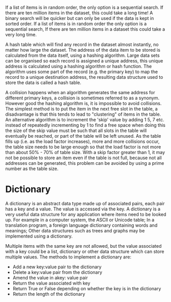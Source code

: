 If a list of items is in random order, the only option is a sequential search. If there are ten million items in the dataset, this could take a long time! A binary search will be quicker but can only be used if the data is kept in sorted order. If a list of items is in random order the only option is a sequential search, If there are ten million items in a dataset this could take a very long time.

A hash table which will find any record in the dataset almost instantly, no matter how large the dataset. The address of the data item to be stored is calculated from the data itself, using a hashing algorithm. Large data sets can be organised so each record is assigned a unique address, this unique address is calculated using a hashing algorithm or hash function. The algorithm uses some part of the record (e.g. the primary key) to map the record to a unique destination address, the resulting data structure used to store the data is called a hash table.

A collision happens when an algorithm generates the same address for different primary keys, a collision is sometimes referred to as a synonym. However good the hashing algorithm is, it is impossible to avoid collisions. The simplest method is to put the item in the next free slot in the table, a disadvantage is that this tends to lead to "clustering" of items in the table. An alternative algorithm is to increment the 'skip' value by adding 1 5, 7 etc. instead of repeatedly incrementing by 1 to find a free space when doing this the size of the skip value must be such that all slots in the table will eventually be reached, or part of the table will be left unused. As the table fills up (i.e. as the load factor increases), more and more collisions occur, the table size needs to be large enough so that the load factor is not more than about 50% - 70% of table size. With a skip factor greater than 1, it may not be possible to store an item even if the table is not full, because not all addresses can be generated, this problem can be avoided by using a prime number as the table size.

# Dictionary
A dictionary is an abstract data type made up of associated pairs, each pair has a key and a value. The value is accessed via the key. A dictionary is a very useful data structure for any application where items need to be looked up. For example in a computer system, the ASCII or Unicode table; In a translation program, a foreign language dictionary containing words and meanings; Other data structures such as trees and graphs may be implemented using a dictionary. 

Multiple items with the same key are not allowed, but the value associated with a key could be a list, dictionary or other data structure which can store multiple values. The methods to implement a dictionary are:
- Add a new key:value pair to the dictionary
- Delete a key:value pair from the dictionary
- Amend the value in akey: value pair
- Return the value associated with key
- Return True or False depending on whether the key is in the dictionary
- Return the length of the dictionary